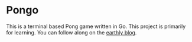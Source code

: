 # Pongo

This is a terminal based Pong game written in Go. This project is primarily for learning. You can follow along on the [earthly blog](https://earthly.dev/blog/pongo/).